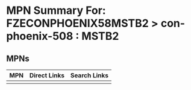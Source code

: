 



# MPN Summary For: FZECONPHOENIX58MSTB2 > con-phoenix-508 : MSTB2

## MPNs
  

|MPN|Direct Links|Search Links|
| :--- | :--- | :--- |
||||
